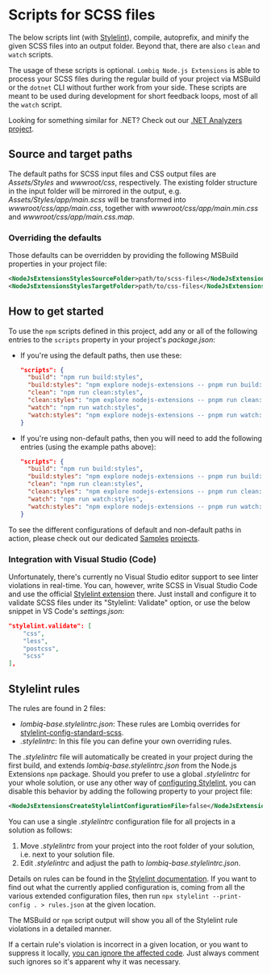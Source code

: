 # Scripts for SCSS files

The below scripts lint (with [Stylelint](https://stylelint.io/)), compile, autoprefix, and minify the given SCSS files into an output folder. Beyond that, there are also `clean` and `watch` scripts.

The usage of these scripts is optional. `Lombiq Node.js Extensions` is able to process your SCSS files during the regular build of your project via MSBuild or the `dotnet` CLI without further work from your side. These scripts are meant to be used during development for short feedback loops, most of all the `watch` script.

Looking for something similar for .NET? Check out our [.NET Analyzers project](https://github.com/Lombiq/.NET-Analyzers).

## Source and target paths

The default paths for SCSS input files and CSS output files are _Assets/Styles_ and _wwwroot/css_, respectively. The existing folder structure in the input folder will be mirrored in the output, e.g. _Assets/Styles/app/main.scss_ will be transformed into _wwwroot/css/app/main.css_, together with _wwwroot/css/app/main.min.css_ and _wwwroot/css/app/main.css.map_.

### Overriding the defaults

Those defaults can be overridden by providing the following MSBuild properties in your project file:

```xml
<NodeJsExtensionsStylesSourceFolder>path/to/scss-files</NodeJsExtensionsStylesSourceFolder>
<NodeJsExtensionsStylesTargetFolder>path/to/css-files</NodeJsExtensionsStylesTargetFolder>
```

## How to get started

To use the `npm` scripts defined in this project, add any or all of the following entries to the `scripts` property in your project's _package.json_:

- If you're using the default paths, then use these:

  ```json
  "scripts": {
    "build": "npm run build:styles",
    "build:styles": "npm explore nodejs-extensions -- pnpm run build:styles",
    "clean": "npm run clean:styles",
    "clean:styles": "npm explore nodejs-extensions -- pnpm run clean:styles",
    "watch": "npm run watch:styles",
    "watch:styles": "npm explore nodejs-extensions -- pnpm run watch:styles",
  }
  ```

- If you're using non-default paths, then you will need to add the following entries (using the example paths above):

  ```json
  "scripts": {
    "build": "npm run build:styles",
    "build:styles": "npm explore nodejs-extensions -- pnpm run build:styles:args --source=path/to/scss-files --target=path/to/css-files",
    "clean": "npm run clean:styles",
    "clean:styles": "npm explore nodejs-extensions -- pnpm run clean:styles:args --target=path/to/css-files",
    "watch": "npm run watch:styles",
    "watch:styles": "npm explore nodejs-extensions -- pnpm run watch:styles:args --source=path/to/scss-files --target=path/to/css-files",
  }
  ```

To see the different configurations of default and non-default paths in action, please check out our dedicated [Samples](../../Lombiq.NodeJs.Extensions.Samples/Readme.md) [projects](../../Lombiq.NodeJs.Extensions.Samples.NuGet/Readme.md).

### Integration with Visual Studio (Code)

Unfortunately, there's currently no Visual Studio editor support to see linter violations in real-time. You can, however, write SCSS in Visual Studio Code and use the official [Stylelint extension](https://marketplace.visualstudio.com/items?itemName=stylelint.vscode-stylelint) there. Just install and configure it to validate SCSS files under its "Stylelint: Validate" option, or use the below snippet in VS Code's _settings.json_:

```json
"stylelint.validate": [
    "css",
    "less",
    "postcss",
    "scss"
],
```

## Stylelint rules

The rules are found in 2 files:

- _lombiq-base.stylelintrc.json_: These rules are Lombiq overrides for [stylelint-config-standard-scss](https://www.npmjs.com/package/stylelint-config-standard-scss).
- _.stylelintrc_: In this file you can define your own overriding rules.

The _.stylelintrc_ file will automatically be created in your project during the first build, and extends _lombiq-base.stylelintrc.json_ from the Node.js Extensions `npm` package. Should you prefer to use a global _.stylelintrc_ for your whole solution, or use any other way of [configuring Stylelint](https://github.com/stylelint/stylelint/blob/main/docs/user-guide/configure.md#configuration), you can disable this behavior by adding the following property to your project file:

```xml
<NodeJsExtensionsCreateStylelintConfigurationFile>false</NodeJsExtensionsCreateStylelintConfigurationFile>
```

You can use a single _.stylelintrc_ configuration file for all projects in a solution as follows:

1. Move _.stylelintrc_ from your project into the root folder of your solution, i.e. next to your solution file.
2. Edit _.stylelintrc_ and adjust the path to _lombiq-base.stylelintrc.json_.

Details on rules can be found in the [Stylelint documentation](https://stylelint.io/user-guide/rules/list/). If you want to find out what the currently applied configuration is, coming from all the various extended configuration files, then run `npx stylelint --print-config . > rules.json` at the given location.

The MSBuild or `npm` script output will show you all of the Stylelint rule violations in a detailed manner.

If a certain rule's violation is incorrect in a given location, or you want to suppress it locally, [you can ignore the affected code](https://stylelint.io/user-guide/ignore-code/). Just always comment such ignores so it's apparent why it was necessary.
